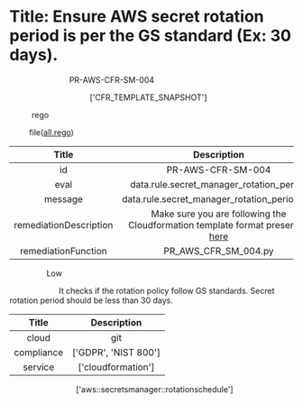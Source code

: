 



# Title: Ensure AWS secret rotation period is per the GS standard (Ex: 30 days).


***<font color="white">Master Test Id:</font>*** PR-AWS-CFR-SM-004

***<font color="white">Master Snapshot Id:</font>*** ['CFR_TEMPLATE_SNAPSHOT']

***<font color="white">type:</font>*** rego

***<font color="white">rule:</font>*** file([all.rego])  
  
  
  
  

|Title|Description|
| :---: | :---: |
|id|PR-AWS-CFR-SM-004|
|eval|data.rule.secret_manager_rotation_period|
|message|data.rule.secret_manager_rotation_period_err|
|remediationDescription|Make sure you are following the Cloudformation template format presented <a href='https://docs.aws.amazon.com/AWSCloudFormation/latest/UserGuide/aws-resource-secretsmanager-secret.html' target='_blank'>here</a>|
|remediationFunction|PR_AWS_CFR_SM_004.py|


***<font color="white">Severity:</font>*** Low

***<font color="white">Description:</font>*** It checks if the rotation policy follow GS standards. Secret rotation period should be less than 30 days.  
  
  

|Title|Description|
| :---: | :---: |
|cloud|git|
|compliance|['GDPR', 'NIST 800']|
|service|['cloudformation']|


***<font color="white">Resource Types:</font>*** ['aws::secretsmanager::rotationschedule']


[all.rego]: https://github.com/prancer-io/prancer-compliance-test/tree/master/aws/iac/all.rego
